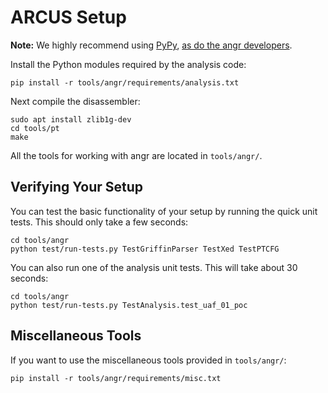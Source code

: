# ARCUS Setup

**Note:** We highly recommend using [PyPy](https://pypy.org/), [as do the angr developers](https://docs.angr.io/advanced-topics/speed).

Install the Python modules required by the analysis code:

    pip install -r tools/angr/requirements/analysis.txt

Next compile the disassembler:

    sudo apt install zlib1g-dev
    cd tools/pt
    make

All the tools for working with angr are located in `tools/angr/`.

## Verifying Your Setup

You can test the basic functionality of your setup by running the quick unit tests.
This should only take a few seconds:

    cd tools/angr
    python test/run-tests.py TestGriffinParser TestXed TestPTCFG

You can also run one of the analysis unit tests. This will take about
30 seconds:

    cd tools/angr
    python test/run-tests.py TestAnalysis.test_uaf_01_poc

## Miscellaneous Tools

If you want to use the miscellaneous tools provided in `tools/angr/`:

    pip install -r tools/angr/requirements/misc.txt
